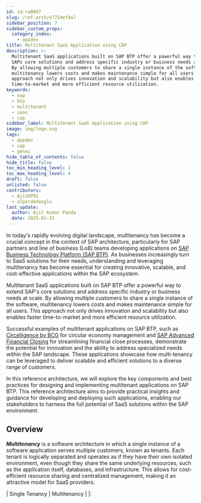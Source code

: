 ```yaml
---
id: id-ra0007
slug: /ref-arch/e7724ef4a7
sidebar_position: 7
sidebar_custom_props:
  category_index:
    - appdev
title: Multitenant SaaS Application using CAP
description: >-
  Multitenant SaaS applications built on SAP BTP offer a powerful way to extend
  SAPs core solutions and address specific industry or business needs at scale.
  By allowing multiple customers to share a single instance of the software,
  multitenancy lowers costs and makes maintenance simple for all users. This
  approach not only drives innovation and scalability but also enables faster
  time-to-market and more efficient resource utilization.
keywords:
  - sap
  - btp
  - multitenant
  - saas
  - cap
sidebar_label: Multitenant SaaS Application using CAP
image: img/logo.svg
tags:
  - appdev
  - cap
  - genai
hide_table_of_contents: false
hide_title: false
toc_min_heading_level: 2
toc_max_heading_level: 4
draft: false
unlisted: false
contributors:
  - AjitKP91
  - alperdedeoglu
last_update:
  author: Ajit Kumar Panda
  date: 2025-01-31
---
```


In today's rapidly evolving digital landscape, multitenancy has become a crucial concept in the context of SAP architecture, particularly for SAP partners and line of business (LoB) teams developing applications on [SAP Business Technology Platform (SAP BTP)](https://www.sap.com/india/products/technology-platform.html). As businesses increasingly turn to SaaS solutions for their needs, understanding and leveraging multitenancy has become essential for creating innovative, scalable, and cost-effective applications within the SAP ecosystem.

Multitenant SaaS applications built on SAP BTP offer a powerful way to extend SAP's core solutions and address specific industry or business needs at scale. By allowing multiple customers to share a single instance of the software, multitenancy lowers costs and makes maintenance simple for all users. This approach not only drives innovation and scalability but also enables faster time-to-market and more efficient resource utilization.

Successful examples of multitenant applications on SAP BTP, such as [Circelligence by BCG](https://www.bcg.com/capabilities/climate-change-sustainability/circular-economy-circelligence) for circular economy management and [SAP Advanced Financial Closing](https://www.sap.com/products/financial-management/advanced-financial-closing.html) for streamlining financial close processes, demonstrate the potential for innovation and the ability to address specialized needs within the SAP landscape. These applications showcase how multi-tenancy can be leveraged to deliver scalable and efficient solutions to a diverse range of customers.

In this reference architecture, we will explore the key components and best practices for designing and implementing multitenant applications on SAP BTP. This reference architecture aims to provide practical insights and guidance for developing and deploying such applications, enabling our stakeholders to harness the full potential of SaaS solutions within the SAP environment.

## Overview

**_Multitenancy_** is a software architecture in which a single instance of a software application serves multiple customers, known as tenants. Each tenant is logically separated and operates as if they have their own isolated environment, even though they share the same underlying resources, such as the application itself, databases, and infrastructure. This allows for cost-efficient resource sharing and centralized management, making it an attractive model for SaaS providers.

| Single Tenancy | Multitenancy |
|: